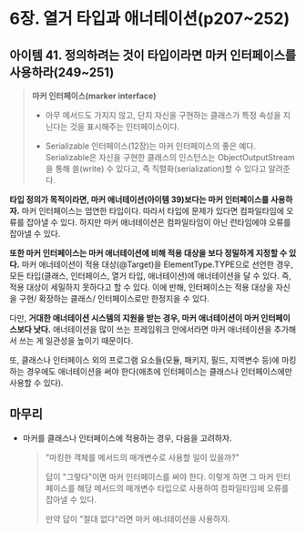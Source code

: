 # 6장. 열거 타입과 애너테이션(p207~252)

## 아이템 41. 정의하려는 것이 타입이라면 마커 인터페이스를 사용하라(249~251)

> **마커 인터페이스(marker interface)**
>
> - 아무 메서드도 가지지 않고, 단지 자신을 구현하는 클래스가 특정 속성을 지닌다는 것을 표시해주는 인터페이스이다. 
>
> - Serializable 인터페이스(12장)는 마커 인터페이스의 좋은 예다. Serializable은 자신을 구현한 클래스의 인스턴스는 ObjectOutputStream을 통해 쓸(write) 수 있다고, 즉 직렬화(serialization)할 수 있다고 알려준다.

**타입 정의가 목적이라면, 마커 애너테이션(아이템 39)보다는 마커 인터페이스를 사용하자.** 마커 인터페이스는 엄연한 타입이다. 따라서 타입에 문제가 있다면 컴파일타임에 오류를 잡아낼 수 있다. 하지만 마커 애너테이션은 컴파일타임이 아닌 런타임에야 오류를 잡아낼 수 있다.

**또한 마커 인터페이스는 마커 애너테이션에 비해 적용 대상을 보다 정밀하게 지정할 수 있다.** 마커 애너테이션이 적용 대상(@Target)을 ElementType.TYPE으로 선언한 경우, 모든 타입(클래스, 인터페이스, 열거 타입, 애너테이션)에 애너테이션을 달 수 있다. 즉, 적용 대상이 세밀하지 못하다고 할 수 있다. 이에 반해, 인터페이스는 적용 대상을 자신을 구현/ 확장하는 클래스/ 인터페이스로만 한정지을 수 있다.

다만, **거대한 애너테이션 시스템의 지원을 받는 경우, 마커 애너테이션이 마커 인터페이스보다 낫다.** 애너테이션을 많이 쓰는 프레임워크 안에서라면 마커 애너테이션을 추가해서 쓰는 게 일관성을 높이기 때문이다.

또, 클래스나 인터페이스 외의 프로그램 요소들(모듈, 패키지, 필드, 지역변수 등)에 마킹하는 경우에도 애너테이션을 써야 한다(애초에 인터페이스는 클래스나 인터페이스에만 사용할 수 있다).

## 마무리

- 마커를 클래스나 인터페이스에 적용하는 경우, 다음을 고려하자.

  > "마킹한 객체를 메서드의 매개변수로 사용할 일이 있을까?"
  >
  > 답이 "그렇다"이면 마커 인터페이스를 써야 한다. 이렇게 하면 그 마커 인터페이스를 해당 메서드의 매개변수 타입으로 사용하여 컴파일타임에 오류를 잡아낼 수 있다.
  >
  > 만약 답이 "절대 없다"라면 마커 애너테이션을 사용하자.

  

